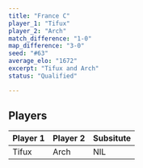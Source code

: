 ```yaml
---
title: "France C"
player_1: "Tifux"
player_2: "Arch"
match_difference: "1-0"
map_difference: "3-0"
seed: "#63"
average_elo: "1672"
excerpt: "Tifux and Arch"
status: "Qualified"

---
```

## Players

| Player 1 | Player 2 | Subsitute |
| -- | -- | -- |
| Tifux | Arch | NIL |
